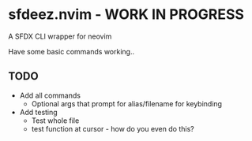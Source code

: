 # sfdeez.nvim - WORK IN PROGRESS
A SFDX CLI wrapper for neovim

Have some basic commands working..

## TODO
- Add all commands
  - Optional args that prompt for alias/filename for keybinding
- Add testing
  - Test whole file
  - test function at cursor - how do you even do this?
